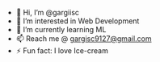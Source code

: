 - 👋 Hi, I’m @gargiisc
- 👀 I’m interested in Web Development
- 🌱 I’m currently learning ML
- 📫 Reach me @ gargisc9127@gmail.com
- ⚡ Fun fact: I love Ice-cream

<!---
gargiisc/gargiisc is a ✨ special ✨ repository because its `README.md` (this file) appears on your GitHub profile.
You can click the Preview link to take a look at your changes.
--->
